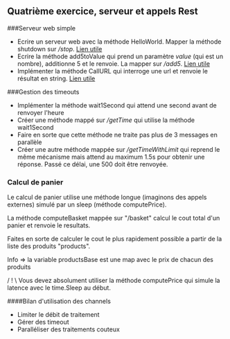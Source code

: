 ## Quatrième exercice, serveur et appels Rest

###Serveur web simple

* Ecrire un serveur web avec la méthode HelloWorld. Mapper la méthode shutdown sur _/stop_. [Lien utile](https://golang.org/pkg/net/http/)
* Ecrire la méthode add5toValue qui prend un paramètre _value_ (qui est un nombre), additionne 5 et le renvoie. La mapper sur _/add5_. [Lien utile](https://golang.org/pkg/strconv/)
* Implémenter la méthode CallURL qui interroge une url et renvoie le résultat en string. [Lien utile](https://golang.org/pkg/io/ioutil/)

###Gestion des timeouts

* Implémenter la méthode wait1Second qui attend une second avant de renvoyer l'heure
* Créer une méthode mappé sur _/getTime_ qui utilise la méthode wait1Second
* Faire en sorte que cette méthode ne traite pas plus de 3 messages en parallèle
* Créer une autre méthode mappée sur _/getTimeWithLimit_ qui reprend le même mécanisme mais attend au maximum 1.5s pour obtenir une réponse.
Passé ce délai, une 500 doit être renvoyée.

### Calcul de panier

Le calcul de panier utilise une méthode longue (imaginons des appels externes) simulé par un sleep (méthode computePrice).

La méthode computeBasket mappée sur "/basket" calcul le cout total d'un panier et renvoie le resultats.

Faites en sorte de calculer le cout le plus rapidement possible a partir de la liste des produits "products".

Info => la variable productsBase est une map avec le prix de chacun des produits

/ ! \ Vous devez absolument utiliser la méthode computePrice qui simule la latence avec le time.Sleep au début.

####Bilan d'utilisation des channels  
* Limiter le débit de traitement
* Gérer des timeout
* Paralléliser des traitements couteux

